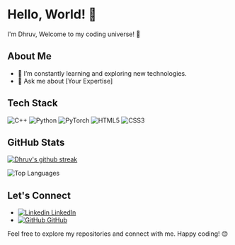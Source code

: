 # Hello, World! 👋

I'm Dhruv, Welcome to my coding universe! 🚀

## About Me

<!-- 🔭 I’m currently working on []-->
- 🌱 I’m constantly learning and exploring new technologies.
- 💬 Ask me about [Your Expertise]

## Tech Stack

![C++](https://img.shields.io/badge/c++-%2300599C.svg?style=for-the-badge&logo=c%2B%2B&logoColor=white)
![Python](https://img.shields.io/badge/python-3670A0?style=for-the-badge&logo=python&logoColor=ffdd54)
![PyTorch](https://img.shields.io/badge/PyTorch-%23EE4C2C.svg?style=for-the-badge&logo=PyTorch&logoColor=white)
![HTML5](https://img.shields.io/badge/html5-%23E34F26.svg?style=for-the-badge&logo=html5&logoColor=white)
![CSS3](https://img.shields.io/badge/css3-%231572B6.svg?style=for-the-badge&logo=css3&logoColor=white)


<!--## GitHub Stats
## Top Languages

![GitHub Stats](https://github-readme-stats.vercel.app/api?username=DhruvK-Sethi&show_icons=true&count_private=true&hide=prs,issues,contribs&theme=radical)-->

## GitHub Stats

[![Dhruv's github streak](https://github-readme-streak-stats.herokuapp.com/?user=DhruvK-Sethi&theme=blue-green)](https://github.com/DenverCoder1/github-readme-streak-stats)

![Top Languages](https://github-readme-stats.vercel.app/api/top-langs/?username=DhruvK-Sethi&layout=compact&theme=radical)


## Let's Connect

- [![Linkedin](https://i.stack.imgur.com/gVE0j.png) LinkedIn](https://www.linkedin.com/in/dhruvksethi)
&nbsp;
- [![GitHub](https://i.stack.imgur.com/tskMh.png) GitHub](https://github.com/DhruvK-Sethi)

Feel free to explore my repositories and connect with me. Happy coding! 😊
